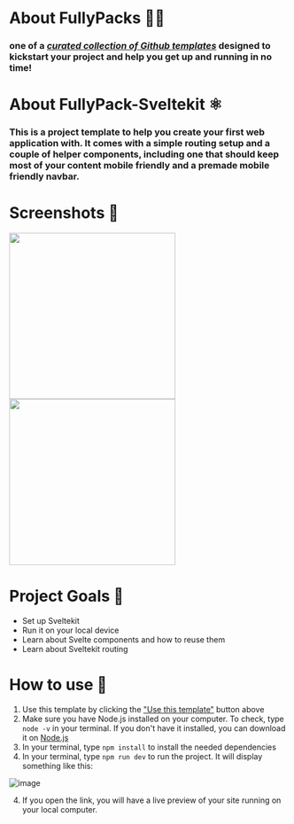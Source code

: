 # About FullyPacks 🐘🎁

### one of a [_curated collection of Github templates_](https://github.com/orgs/acmcsufoss/repositories?q=fullypack_&type=all&sort=stargazers) designed to kickstart your project and help you get up and running in no time!

# About FullyPack-Sveltekit ⚛️

### This is a project template to help you create your first web application with. It comes with a simple routing setup and a couple of helper components, including one that should keep most of your content mobile friendly and a premade mobile friendly navbar.

# Screenshots 📸

<p float="left">
  <img src="https://user-images.githubusercontent.com/26943671/228969169-8864691c-035c-4fe6-b4cb-b18320ef58fc.png" height="300" />
  <img src="https://user-images.githubusercontent.com/26943671/228969223-b9883fa5-d5d7-4b50-9681-239d90d5b648.png" height="300" />
</p>

# Project Goals 🥅

- Set up Sveltekit
- Run it on your local device
- Learn about Svelte components and how to reuse them
- Learn about Sveltekit routing

# How to use 🚀

1. Use this template by clicking the ["Use this template"](https://github.com/acmcsufoss/fullypack_sveltekit/generate) button above
2. Make sure you have Node.js installed on your computer. To check, type `node -v` in your terminal. If you don't have it installed, you can download it on [Node.js](https://nodejs.org/en/download)
3. In your terminal, type `npm install` to install the needed dependencies
4. In your terminal, type `npm run dev` to run the project. It will display something like this:

![image](https://user-images.githubusercontent.com/26943671/228970395-5fcbac1a-0bbc-436e-8945-27fb1a50c89e.png)

4. If you open the link, you will have a live preview of your site running on your local computer.
